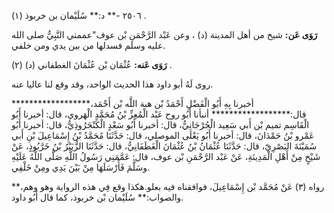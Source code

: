 ٢٥٠٦ -** د:** سُلَيْمان بن خربوذ (١) .

**رَوَى عَن:** شيخ من أهل المدينة (د) ، وعن عَبْد الرَّحْمَنِ بْن عوف"عممني النَّبِيُّ صلى الله عليه وسلم فسدلها من بين يدي ومن خلفي.

**رَوَى عَنه:** عُثْمَان بْن عُثْمَانَ الغطفاني (د) (٢) .

روى لَهُ أبو داود هذا الحديث الواحد، وقد وقع لنا عاليا عنه.

أخبرنا بِهِ أَبُو الْفَضْلِ أَحْمَدُ بْن هبة اللَّه بْن أَحْمَد،****************** قال:****************** أنبأنا أَبُو روح عَبْد الْمُعِزِّ بْنُ مُحَمَّدٍ الْهَروي، قال: أخبرنا أَبُو الْقَاسِم تميم بْن أَبي سَعِيد الْجُرْجَانِيُّ، قال: أخبرنا أَبُو سَعْدٍ الْكَنْجَرُوذِيُّ، قال: أخبرنا أَبُو عَمْرو بْنُ حَمْدَانَ، قال: أخبرنا أَبُو يَعْلَى الموصلي، قال: حَدَّثَنَا مُحَمَّدُ بْنُ إِسْمَاعِيلَ بْنِ أَبي سُمَيْنَةَ البَصْرِيّ، قال: حَدَّثَنَا عُثْمَانُ بْنُ عُثْمَانَ الْغَطَفَانِيُّ، قال: حَدَّثَنَا الزُّبَيْرُ بْنُ خَرَّبُوذٍ، عَنْ شَيْخٍ مِنْ أَهْلِ الْمَدِينَةِ، عَنْ عَبْد الرَّحْمَنِ بْن عوف، قال: عَمَّمَنِي رَسُولُ اللَّهِ صَلَّى اللَّهُ عَلَيْهِ وسَلَّمَ فَأَرْسَلَهَا مِنْ بَيْنَ يَدِي ومِنْ خَلْفِي.

رواه (٣) عَنْ مُحَمَّد بْن إِسْمَاعِيلَ، فوافقناه فيه بعلو.هكذا وقع فِي هذه الرواية وهو وهم،** والصواب:** سُلَيْمان بْن خربوذ، كما قال أَبُو داود.
